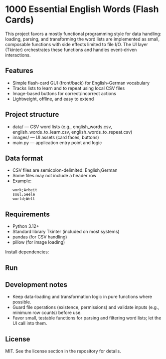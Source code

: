 # 1000 Essential English Words (Flash Cards)

This project favors a mostly functional programming style for data handling: loading, parsing, and transforming the word lists are implemented as small, composable functions with side effects limited to file I/O. The UI layer (Tkinter) orchestrates these functions and handles event-driven interactions.

## Features
- Simple flash-card GUI (front/back) for English–German vocabulary
- Tracks lists to learn and to repeat using local CSV files
- Image-based buttons for correct/incorrect actions
- Lightweight, offline, and easy to extend

## Project structure
- data/ — CSV word lists (e.g., english_words.csv, english_words_to_learn.csv, english_words_to_repeat.csv)
- images/ — UI assets (card faces, buttons)
- main.py — application entry point and logic

## Data format
- CSV files are semicolon-delimited: English;German
- Some files may not include a header row
- Example:
  ```
  work;Arbeit
  soul;Seele
  world;Welt
  ```

## Requirements
- Python 3.12+
- Standard library Tkinter (included on most systems)
- pandas (for CSV handling)
- pillow (for image loading)

Install dependencies:

## Run

## Development notes
- Keep data-loading and transformation logic in pure functions where possible.
- Guard file operations (existence, permissions) and validate inputs (e.g., minimum row counts) before use.
- Favor small, testable functions for parsing and filtering word lists; let the UI call into them.

## License
MIT. See the license section in the repository for details.